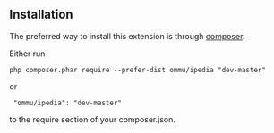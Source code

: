 Installation
------------
The preferred way to install this extension is through [composer](http://getcomposer.org/download/).

Either run

```
php composer.phar require --prefer-dist ommu/ipedia "dev-master"
```

 or
```
 "ommu/ipedia": "dev-master"
```

to the require section of your composer.json.

